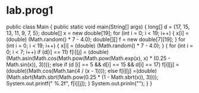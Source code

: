 # lab.prog1
public class Main {
    public static void main(String[] args) {
        long[] d = {17, 15, 13, 11, 9, 7, 5};
        double[] x = new double[19];
        for (int i = 0; i < 19; i++) {
            x[i] = (double) (Math.random() * 7 - 4.0);
            double[][] f = new double[7][19];
        }
        for (int i = 0; i < 19; i++) {
            x[i] = (double) (Math.random() * 7 - 4.0);
        }
        {
            for (int i = 0; i < 7; i++)
                if (d[i] == 11)
                    f[i][j] = (double)(Math.asin(Math.cos(Math.pow(Math.pow(Math.exp(x), x) * (0.25 - Math.sin(x)), 3))));
                else if (d [i] == 5 && d[i] == 15 && d[i] == 17)
                    f[i][j] = (double)(Math.cos(Math.tan(4 / (x - 1))));
                else
                    f[i][j] =(double)(Math.sbrt(Math.sbrt(Math.pow(0.25 * (1 - Math.sbrt(x)), 3))));
            System.out.printf(" %.2f", f[i][j]);
        }
        System.out.prinln("");
    }
}
